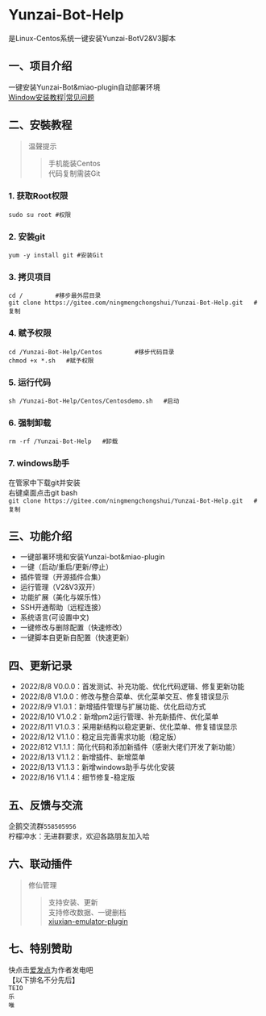 # Yunzai-Bot-Help

是Linux-Centos系统一键安装Yunzai-BotV2&V3脚本   

## 一、项目介绍   
一键安装Yunzai-Bot&miao-plugin自动部署环境   
[Window安装教程|常见问题](https://b23.tv/uTguBSj)  

## 二、安裝教程   
>温聲提示    
>>手机能装Centos     
>>代码复制需装Git     
 
### 1. 获取Root权限  
`sudo su root #权限`   

### 2. 安装git    
`yum -y install git #安装Git`   

### 3. 拷贝项目    
`cd /         #移步最外层目录`   
`git clone https://gitee.com/ningmengchongshui/Yunzai-Bot-Help.git   #复制`   

### 4. 赋予权限    
`cd /Yunzai-Bot-Help/Centos         #移步代码目录`   
`chmod +x *.sh   #赋予权限`  

### 5. 运行代码   
`sh /Yunzai-Bot-Help/Centos/Centosdemo.sh   #启动`    

### 6. 强制卸载   
`rm -rf /Yunzai-Bot-Help   #卸载` 

### 7. windows助手   
在管家中下载git并安装    
右键桌面点击git bash     
`git clone https://gitee.com/ningmengchongshui/Yunzai-Bot-Help.git   #复制`    

## 三、功能介绍
* 一键部署环境和安装Yunzai-bot&miao-plugin     
* 一键（启动/重启/更新/停止）   
* 插件管理（开源插件合集）      
* 运行管理（V2&V3双开）    
* 功能扩展（美化与娱乐性）   
* SSH开通帮助（远程连接）    
* 系统语言(可设置中文)    
* 一键修改与删除配置（快速修改）    
* 一键脚本自更新自配置（快速更新）    

## 四、更新记录   
* 2022/8/8 V0.0.0：首发测试、补充功能、优化代码逻辑、修复更新功能    
* 2022/8/8 V1.0.0：修改与整合菜单、优化菜单交互、修复错误显示    
* 2022/8/9 V1.0.1：新增插件管理与扩展功能、优化启动方式    
* 2022/8/10 V1.0.2：新增pm2运行管理、补充新插件、优化菜单    
* 2022/8/11 V1.0.3：采用新结构以稳定更新、优化菜单、修复错误显示   
* 2022/8/12 V1.1.0：稳定且完善需求功能（稳定版）    
* 2022/812 V1.1.1：简化代码和添加新插件（感谢大佬们开发了新功能）
* 2022/8/13 V1.1.2：新增插件、新增菜单
* 2022/8/13 V1.1.3：新增windows助手与优化安装
* 2022/8/16 V1.1.4：细节修复-稳定版

## 五、反馈与交流   

企鹅交流群`558505956`    
柠檬冲水：无进群要求，欢迎各路朋友加入哈   

## 六、联动插件   

>修仙管理   
>>支持安装、更新     
>>支持修改数据、一键删档      
>>[xiuxian-emulator-plugin](https://gitee.com/waterfeet/xiuxian-emulator-plugin)     

## 七、特别赞助   
快点击[爱发点](https://afdian.net/@ningmengchongshui)为作者发电吧     
【以下排名不分先后】    
`TEIO`   
`乐`      
`唯`   
